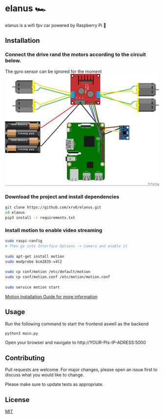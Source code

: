 # elanus 🏎️ 

elanus is a wifi fpv car powered by Raspberry Pi 🍓

## Installation

### Connect the drive rand the motors according to the circuit below.
The gyro sensor can be ignored for the moment
![Circuit](https://raw.githubusercontent.com/xrv0/elanus/master/Elanus_circuit.jpg)

### Download the project and install dependencies

```bash
git clone https://github.com/xrv0/elanus.git
cd elanus
pip3 install -r requirements.txt
```

### Install motion to enable video streaming

```bash
sudo raspi-config
# Then go into Interface Options -> Camera and enable it

sudo apt-get install motion
sudo modprobe bcm2835-v4l2

sudo cp conf/motion /etc/default/motion
sudo cp conf/motion.conf /etc/motion/motion.conf

sudo service motion start
```

[Motion Installation Guide for more information](https://motion-project.github.io/motion_config.html#basic_setup_picam)

## Usage

Run the following command to start the frontend aswell as the backend

```bash
python3 main.py
```
Open your browser and navigate to http://YOUR-PIs-IP-ADRESS:5000

## Contributing
Pull requests are welcome. For major changes, please open an issue first to discuss what you would like to change.

Please make sure to update tests as appropriate.

## License
[MIT](https://choosealicense.com/licenses/mit/)
